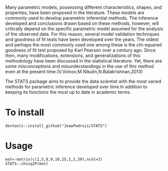 


Many parametric models, possessing different characteristics, shapes, and properties, have been proposed in the literature. These models are commonly used
to develop parametric inferential methods. The inference developed and conclusions drawn based on these methods, however, will critically depend on the
specific parametric model assumed for the analysis of the observed data. For
this reason, several model validation techniques and goodness of fit tests have
been developed over the years.
The oldest and perhaps the most commonly used one among these is the
chi-squared goodness of fit test proposed by Karl Pearson over a century ago.
Since then, many modifications, extensions, and generalizations of this methodology have been discussed in the statistical literature. Yet, there are some
misconceptions and misunderstandings in the use of this method even at the
present time.(V.Voinov,M.Nikulin,N.Balakrishnan,2013)


The STATS package aims to provide the data scientist with the most varied methods for parametric inference developed over time.In addition to keeping its functions the most up to date in academic terms.












# To install


```{r eval=FALSE, include=FALSE}
devtools::install_github("JoaoPedrojs/STATS")
```

# Usage

```{r}
mat<-matrix(c(1,5,8,9,10,25,1,2,39),ncol=3)
STATS::chisq2P(mat)
```

